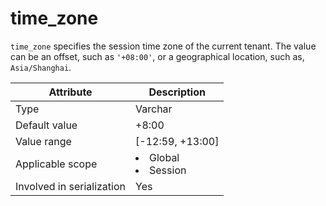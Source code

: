 # time_zone

`time_zone` specifies the session time zone of the current tenant. The value can be an offset, such as `'+08:00'`, or a geographical location, such as, `Asia/Shanghai`.

| **Attribute** | **Description** |
|---------|------------------------------------------------------------------------------------------------------------|
| Type | Varchar |
| Default value | +8:00 |
| Value range | \[-12:59, +13:00\] |
| Applicable scope | <li> Global   <li> Session |
| Involved in serialization | Yes |
